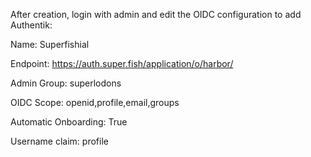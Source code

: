 After creation, login with admin and edit the OIDC configuration to add Authentik:

Name: Superfishial

Endpoint: https://auth.super.fish/application/o/harbor/

Admin Group: superlodons

OIDC Scope: openid,profile,email,groups

Automatic Onboarding: True

Username claim: profile
